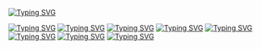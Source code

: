 <a href=""><img src="https://readme-typing-svg.demolab.com?font=Fira+Code&pause=1000&color=F7F7F7&center=true&vCenter=true&width=500&height=30&lines=Hello !;" alt="Typing SVG" /></a>
</p>


<a href=""><img src="https://readme-typing-svg.demolab.com?font=Fira+Code&pause=1000&color=F7F7F7&center=true&vCenter=true&width=500&height=30&lines=Hello !;" alt="Typing SVG" /></a>
<a href=""><img src="https://readme-typing-svg.demolab.com?font=Fira+Code&pause=1000&color=F7F7F7&center=true&vCenter=true&width=500&height=30&lines=Hello !;" alt="Typing SVG" /></a>
<a href=""><img src="https://readme-typing-svg.demolab.com?font=Fira+Code&pause=1000&color=F7F7F7&center=true&vCenter=true&width=500&height=30&lines=Hello !;" alt="Typing SVG" /></a>
<a href=""><img src="https://readme-typing-svg.demolab.com?font=Fira+Code&pause=1000&color=F7F7F7&center=true&vCenter=true&width=500&height=30&lines=Hello !;" alt="Typing SVG" /></a>
<a href=""><img src="https://readme-typing-svg.demolab.com?font=Fira+Code&pause=1000&color=F7F7F7&center=true&vCenter=true&width=500&height=30&lines=Hello !;" alt="Typing SVG" /></a>
<a href=""><img src="https://readme-typing-svg.demolab.com?font=Fira+Code&pause=1000&color=F7F7F7&center=true&vCenter=true&width=500&height=30&lines=Hello !;" alt="Typing SVG" /></a>
<a href=""><img src="https://readme-typing-svg.demolab.com?font=Fira+Code&pause=1000&color=F7F7F7&center=true&vCenter=true&width=500&height=30&lines=Hello !;" alt="Typing SVG" /></a>
<a href=""><img src="https://readme-typing-svg.demolab.com?font=Fira+Code&pause=1000&color=F7F7F7&center=true&vCenter=true&width=500&height=30&lines=Hello !;" alt="Typing SVG" /></a>
